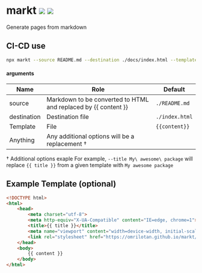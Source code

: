 # markt [![](https://img.shields.io/npm/v/markt.svg)](https://www.npmjs.com/package/markt) [![](https://img.shields.io/badge/mono--000000.svg?logo=github&style=social)](https://github.com/omrilotan/mono)

Generate pages from markdown

## CI-CD use

```sh
npx markt --source README.md --destination ./docs/index.html --template ./scripts/docs.template.html
```

#### arguments

| Name | Role | Default
| --- | --- | ---
| source | Markdown to be converted to HTML and replaced by {{ content }} | `./README.md`
| destination | Destination file | `./index.html`
| Template | File | `{{content}}`
| Anything | Any additional options will be a replacement †

† Additional options exaple
For example, `--title My\ awesome\ package` will replace `{{ title }}` from a given template with `My awesome package`

## Example Template (optional)

```html
<!DOCTYPE html>
<html>
    <head>
        <meta charset="utf-8">
        <meta http-equiv="X-UA-Compatible" content="IE=edge, chrome=1">
        <title>{{ title }}</title>
        <meta name="viewport" content="width=device-width, initial-scale=1, user-scalable=yes">
        <link rel="stylesheet" href="https://omrilotan.github.io/markt/styles.css">
    </head>
    <body>
        {{ content }}
    </body>
</html>
```
